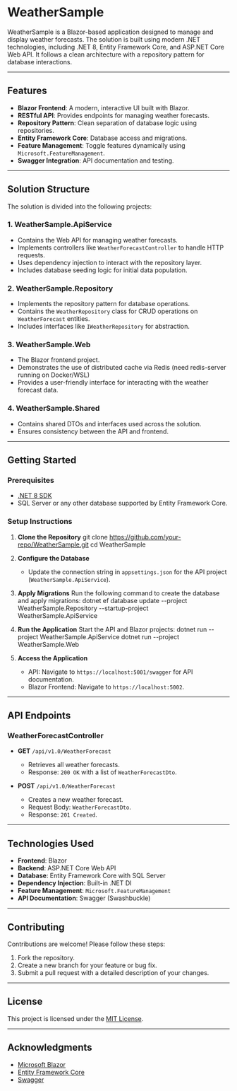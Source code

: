 # WeatherSample 

WeatherSample is a Blazor-based application designed to manage and display weather forecasts. The solution is built using modern .NET technologies, including .NET 8, Entity Framework Core, and ASP.NET Core Web API. It follows a clean architecture with a repository pattern for database interactions.

---

## Features

- **Blazor Frontend**: A modern, interactive UI built with Blazor.
- **RESTful API**: Provides endpoints for managing weather forecasts.
- **Repository Pattern**: Clean separation of database logic using repositories.
- **Entity Framework Core**: Database access and migrations.
- **Feature Management**: Toggle features dynamically using `Microsoft.FeatureManagement`.
- **Swagger Integration**: API documentation and testing.

---

## Solution Structure

The solution is divided into the following projects:

### 1. **WeatherSample.ApiService**
   - Contains the Web API for managing weather forecasts.
   - Implements controllers like `WeatherForecastController` to handle HTTP requests.
   - Uses dependency injection to interact with the repository layer.
   - Includes database seeding logic for initial data population.

### 2. **WeatherSample.Repository**
   - Implements the repository pattern for database operations.
   - Contains the `WeatherRepository` class for CRUD operations on `WeatherForecast` entities.
   - Includes interfaces like `IWeatherRepository` for abstraction.

### 3. **WeatherSample.Web**
   - The Blazor frontend project.
   - Demonstrates the use of distributed cache via Redis (need redis-server running on Docker/WSL)
   - Provides a user-friendly interface for interacting with the weather forecast data.

### 4. **WeatherSample.Shared**
   - Contains shared DTOs and interfaces used across the solution.
   - Ensures consistency between the API and frontend.

---

## Getting Started

### Prerequisites

- [.NET 8 SDK](https://dotnet.microsoft.com/download/dotnet/8.0)
- SQL Server or any other database supported by Entity Framework Core.

### Setup Instructions

1. **Clone the Repository**
   git clone https://github.com/your-repo/WeatherSample.git cd WeatherSample

2. **Configure the Database**
   - Update the connection string in `appsettings.json` for the API project (`WeatherSample.ApiService`).

3. **Apply Migrations**
   Run the following command to create the database and apply migrations:
   dotnet ef database update --project WeatherSample.Repository --startup-project WeatherSample.ApiService

4. **Run the Application**
   Start the API and Blazor projects:
   dotnet run --project WeatherSample.ApiService dotnet run --project WeatherSample.Web

5. **Access the Application**
   - API: Navigate to `https://localhost:5001/swagger` for API documentation.
   - Blazor Frontend: Navigate to `https://localhost:5002`.

---

## API Endpoints

### WeatherForecastController

- **GET** `/api/v1.0/WeatherForecast`
  - Retrieves all weather forecasts.
  - Response: `200 OK` with a list of `WeatherForecastDto`.

- **POST** `/api/v1.0/WeatherForecast`
  - Creates a new weather forecast.
  - Request Body: `WeatherForecastDto`.
  - Response: `201 Created`.

---

## Technologies Used

- **Frontend**: Blazor
- **Backend**: ASP.NET Core Web API
- **Database**: Entity Framework Core with SQL Server
- **Dependency Injection**: Built-in .NET DI
- **Feature Management**: `Microsoft.FeatureManagement`
- **API Documentation**: Swagger (Swashbuckle)

---

## Contributing

Contributions are welcome! Please follow these steps:

1. Fork the repository.
2. Create a new branch for your feature or bug fix.
3. Submit a pull request with a detailed description of your changes.

---

## License

This project is licensed under the [MIT License](LICENSE).

---

## Acknowledgments

- [Microsoft Blazor](https://dotnet.microsoft.com/apps/aspnet/web-apps/blazor)
- [Entity Framework Core](https://learn.microsoft.com/en-us/ef/core/)
- [Swagger](https://swagger.io/)   
